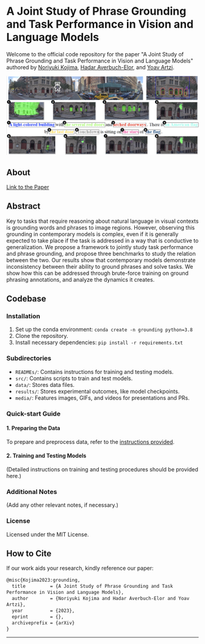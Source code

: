 # A Joint Study of Phrase Grounding and Task Performance in Vision and Language Models

Welcome to the official code repository for the paper "A Joint Study of Phrase Grounding and Task Performance in Vision and Language Models" authored by [Noriyuki Kojima](https://kojimano.github.io/), [Hadar Averbuch-Elor](http://www.cs.cornell.edu/~hadarelor/), and [Yoav Artzi](https://yoavartzi.com/).
<p align="center">
  <img src="media/touchdown_pred.png" width="800" />
</p>

## About
[Link to the Paper]()

## Abstract
Key to tasks that require reasoning about natural language in visual contexts is grounding words and phrases to image regions. However, observing this grounding in contemporary models is complex, even if it is generally expected to take place if the task is addressed in a way that is conductive to generalization. We propose a framework to jointly study task performance and phrase grounding, and propose three benchmarks to study the relation between the two. Our results show that contemporary models demonstrate inconsistency between their ability to ground phrases and solve tasks. We show how this can be addressed through brute-force training on ground phrasing annotations, and analyze the dynamics it creates. 

## Codebase

### Installation
1. Set up the conda environment: `conda create -n grounding python=3.8`
2. Clone the repository.
3. Install necessary dependencies: `pip install -r requirements.txt`

### Subdirectories
- `READMEs/`: Contains instructions for training and testing models.
- `src/`: Contains scripts to train and test models.
- `data/`: Stores data files.
- `results/`: Stores experimental outcomes, like model checkpoints.
- `media/`: Features images, GIFs, and videos for presentations and PRs.

### Quick-start Guide

#### 1. Preparing the Data
To prepare and preprocess data, refer to the [instructions provided](https://github.com/lil-lab/phrase_grounding_working/tree/main/src/preprocessing).

#### 2. Training and Testing Models
(Detailed instructions on training and testing procedures should be provided here.)

### Additional Notes
(Add any other relevant notes, if necessary.)

### License
Licensed under the MIT License.

## How to Cite
If our work aids your research, kindly reference our paper:
```
@misc{Kojima2023:grounding,
  title         = {A Joint Study of Phrase Grounding and Task Performance in Vision and Language Models},
  author        = {Noriyuki Kojima and Hadar Averbuch-Elor and Yoav Artzi},
  year          = {2023},
  eprint        = {},
  archiveprefix = {arXiv}
}
```

---

